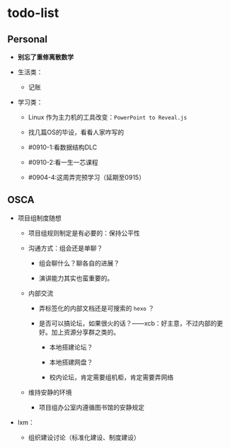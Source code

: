# todo-list

## Personal

- **别忘了重修离散数学**

- 生活类：

    - 记账 

- 学习类：

    - Linux 作为主力机的工具改变：`PowerPoint to Reveal.js`

    - 找几篇OS的毕设，看看人家咋写的

	- \#0910-1:看数据结构DLC

	- \#0910-2:看一生一芯课程

	- \#0904-4:这周弄完预学习（延期至0915）

## OSCA

- 项目组制度随想

    - 项目组规则制定是有必要的：保持公平性
    - 沟通方式：组会还是单聊？

        - 组会聊什么？聊各自的进展？

        - 演讲能力其实也蛮重要的。
    - 内部交流

        - 弄标签化的内部文档还是可搜索的 `hexo` ？

        - 是否可以搞论坛，如果很火的话？——xcb：好主意，不过内部的更好。加上资源分享群之类的。

            - 本地搭建论坛？

            - 本地搭建网盘？

            - 校内论坛，肯定需要组机柜，肯定需要弄网络

    - 维持安静的环境

        - 项目组办公室内遵循图书馆的安静规定
- lxm：

    - 组织建设讨论（标准化建设、制度建设）

